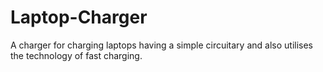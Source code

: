 # Laptop-Charger
A charger for charging laptops having a simple circuitary and also utilises the technology of fast charging.
